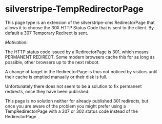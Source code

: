 silverstripe-TempRedirectorPage
===============================

This page type is an extension of the silverstripe-cms RedirectorPage that allows it to choose
the 30X HTTP Status Code that is sent to the client.
By default a 307 Temporary Redirect is sent.

_Motivation:_

The HTTP status code issued by a RedirectorPage is 301, which means PERMANENT REDIRECT.
Some modern browsers cache this for as long as possible, other browsers up to the next reboot.

A change of target in the RedirectorPage is thus not noticed by visitors until their cache is emptied
manually or their disk is full.

Unfortunately there does not seem to be a solution to fix permanent redirects, once they have been
published.

This page is no solution neither for already published 301 redirects, but once you are
aware of the problem you might prefer using a TempRedirectorPage with a 307 or 302 status code
instead of the RedirectorPage.
